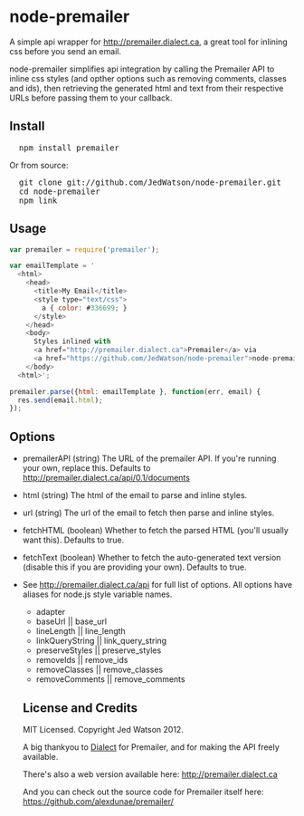 node-premailer
==============

A simple api wrapper for http://premailer.dialect.ca, a great tool for inlining css before you send an email.

node-premailer simplifies api integration by calling the Premailer API to inline css styles (and opther options such as removing comments, classes and ids), then retrieving the generated html and text from their respective URLs before passing them to your callback.


## Install

<pre>
  npm install premailer
</pre>

Or from source:

<pre>
  git clone git://github.com/JedWatson/node-premailer.git 
  cd node-premailer
  npm link
</pre>

## Usage

```javascript
var premailer = require('premailer');

var emailTemplate = '
  <html>
    <head>
      <title>My Email</title>
      <style type="text/css">
        a { color: #336699; }
      </style>
    </head>
    <body>
      Styles inlined with 
      <a href="http://premailer.dialect.ca">Premailer</a> via 
      <a href="https://github.com/JedWatson/node-premailer">node-premailer</a>.
    </body>
  <html>';

premailer.parse({html: emailTemplate }, function(err, email) {
  res.send(email.html);
});
```

## Options

- premailerAPI (string)
  The URL of the premailer API. If you're running your own, replace this. Defaults to http://premailer.dialect.ca/api/0.1/documents
- html (string)
  The html of the email to parse and inline styles.
- url (string)
  The url of the email to fetch then parse and inline styles.
- fetchHTML (boolean)
  Whether to fetch the parsed HTML (you'll usually want this). Defaults to true.
- fetchText (boolean)
  Whether to fetch the auto-generated text version (disable this if you are providing your own). Defaults to true.
- See http://premailer.dialect.ca/api for full list of options. All options have aliases for node.js style variable names.
  - adapter
  - baseUrl || base_url
  - lineLength || line_length
  - linkQueryString || link_query_string
  - preserveStyles || preserve_styles
  - removeIds || remove_ids
  - removeClasses || remove_classes
  - removeComments || remove_comments


  ## License and Credits

  MIT Licensed. Copyright Jed Watson 2012.

  A big thankyou to [Dialect](http://dialect.ca) for Premailer, and for making the API freely available.

  There's also a web version available here: http://premailer.dialect.ca

  And you can check out the source code for Premailer itself here: https://github.com/alexdunae/premailer/
  
